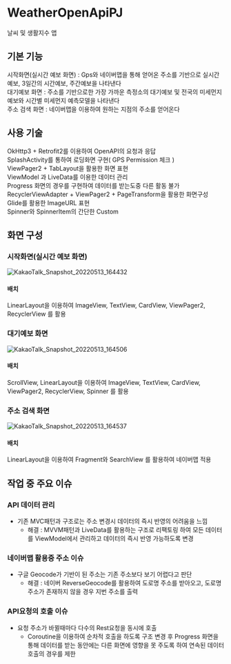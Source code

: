 # WeatherOpenApiPJ
날씨 및 생활지수 앱

## **기본 기능**
시작화면(실시간 예보 화면) : Gps와 네이버맵을 통해 얻어온 주소를 기반으로 실시간 예보, 3일간의 시간예보, 주간예보을 나타낸다   
대기예보 화면 : 주소를 기반으로한 가장 가까운 측정소의 대기예보 및 전국의 미세먼지 예보와 시간별 미세먼지 예측모델을 나타낸다   
주소 검색 화면 : 네이버맵을 이용하여 원하는 지점의 주소를 얻어온다   

## **사용 기술**
OkHttp3 + Retrofit2를 이용하여 OpenAPI의 요청과 응답   
SplashActivity를 통하여 로딩화면 구현( GPS Permission 체크 )   
ViewPager2 + TabLayout을 활용한 화면 표현   
ViewModel 과 LiveData를 이용한 데이터 관리   
Progress 화면의 경우를 구현하여 데이터를 받는도중 다른 활동 불가   
RecyclerViewAdapter + ViewPager2 + PageTransform을 활용한 화면구성   
Glide를 활용한 ImageURL 표현   
Spinner와 SpinnerItem의 간단한 Custom   

## **화면 구성**

### **시작화면**(실시간 예보 화면)

![KakaoTalk_Snapshot_20220513_164432](https://user-images.githubusercontent.com/97460483/168236623-554be461-16c6-43bb-8818-ef300a2a0234.png)

#### 배치
LinearLayout을 이용하여 ImageView, TextView, CardView, ViewPager2, RecyclerView 를 활용

### **대기예보 화면**

![KakaoTalk_Snapshot_20220513_164506](https://user-images.githubusercontent.com/97460483/168236625-4f71ed78-1cdb-4a74-bd0f-28c7bc57f65b.png)

#### 배치
ScrollView, LinearLayout을 이용하여 ImageView, TextView, CardView, ViewPager2, RecyclerView, Spinner 를 활용

### **주소 검색 화면**

![KakaoTalk_Snapshot_20220513_164537](https://user-images.githubusercontent.com/97460483/168236616-5042f946-fd47-4ed0-9516-4af6073cc7cf.png)

#### 배치
LinearLayout을 이용하여 Fragment와 SearchView 를 활용하여 네이버맵 적용

## **작업 중 주요 이슈**

### API 데이터 관리
+ 기존 MVC패턴과 구조로는 주소 변경시 데이터의 즉시 반영의 어려움을 느낌
    + 해결 : MVVM패턴과 LiveData를 활용하는 구조로 리팩토링 하여 모든 데이터를 ViewModel에서 관리하고 데이터의 즉시 반영 가능하도록 변경

### 네이버맵 활용중 주소 이슈
+ 구글 Geocode가 기반이 된 주소는 기존 주소보다 보기 어렵다고 판단
    + 해결 : 네이버 ReverseGeocode를 활용하여 도로명 주소를 받아오고, 도로명 주소가 존재하지 않을 경우 지번 주소를 출력
  
### API요청의 호출 이슈
+ 요청 주소가 바뀔때마다 다수의 Rest요청을 동시에 호출
    + Coroutine을 이용하여 순차적 호출을 하도록 구조 변경 후 Progress 화면을 통해 데이터를 받는 동안에는 다른 화면에 영향을 못 주도록 하여 연속된 데이터 호출의 경우를 제한
